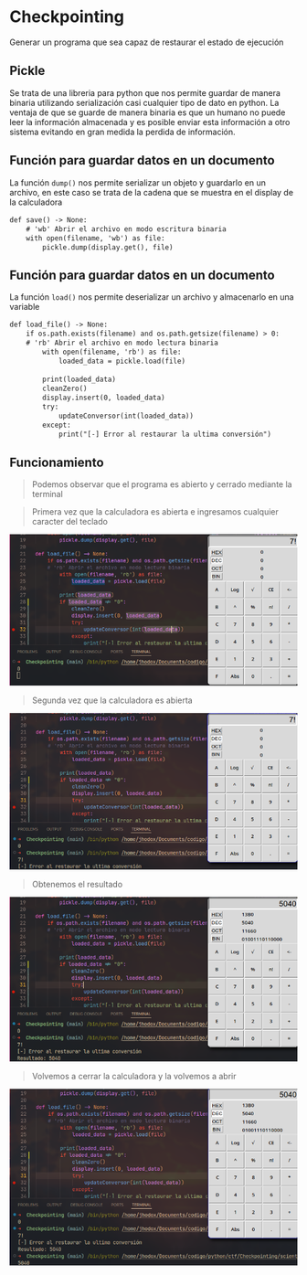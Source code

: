 # Checkpointing
Generar un programa que sea capaz de restaurar el estado de ejecución

## Pickle
Se trata de una libreria para python que nos permite guardar de manera binaria utilizando serialización casi cualquier tipo de dato en python. La ventaja de que se guarde de manera binaria es que un humano no puede leer la información almacenada y es posible enviar esta información a otro sistema evitando en gran medida la perdida de información.

## Función para guardar datos en un documento
La función `dump()` nos permite serializar un objeto y guardarlo en un archivo, en este caso se trata de la cadena que se muestra en el display de la calculadora
```
def save() -> None:
    # 'wb' Abrir el archivo en modo escritura binaria
    with open(filename, 'wb') as file:
        pickle.dump(display.get(), file)
```

## Función para guardar datos en un documento
La función `load()` nos permite deserializar un archivo y almacenarlo en una variable
```
def load_file() -> None:
    if os.path.exists(filename) and os.path.getsize(filename) > 0:
    # 'rb' Abrir el archivo en modo lectura binaria
        with open(filename, 'rb') as file:
            loaded_data = pickle.load(file)
        
        print(loaded_data)
        cleanZero()
        display.insert(0, loaded_data)
        try:
            updateConversor(int(loaded_data))
        except:
            print("[-] Error al restaurar la ultima conversión")
```
## Funcionamiento
>Podemos observar que el programa es abierto y cerrado mediante la terminal

> Primera vez que la calculadora es abierta e ingresamos cualquier caracter del teclado
<img src="https://github.com/Jhodox/Checkpointing/blob/main/2024-09-01_104616_1.png?raw=true">

> Segunda vez que la calculadora es abierta
<img src="https://github.com/Jhodox/Checkpointing/blob/main/2024-09-01_104639_1.png?raw=true">

> Obtenemos el resultado
<img src="https://github.com/Jhodox/Checkpointing/blob/main/2024-09-01_104707.png?raw=true">

> Volvemos a cerrar la calculadora y la volvemos a abrir
<img src="https://github.com/Jhodox/Checkpointing/blob/main/2024-09-01_104718.png?raw=true">
